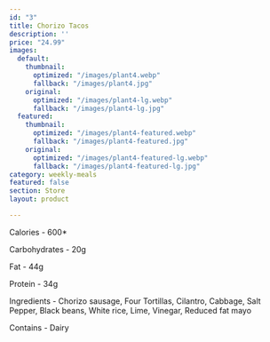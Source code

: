 ```yaml
---
id: "3"
title: Chorizo Tacos
description: ''
price: "24.99"
images:
  default:
    thumbnail:
      optimized: "/images/plant4.webp"
      fallback: "/images/plant4.jpg"
    original:
      optimized: "/images/plant4-lg.webp"
      fallback: "/images/plant4-lg.jpg"
  featured:
    thumbnail:
      optimized: "/images/plant4-featured.webp"
      fallback: "/images/plant4-featured.jpg"
    original:
      optimized: "/images/plant4-featured-lg.webp"
      fallback: "/images/plant4-featured-lg.jpg"
category: weekly-meals
featured: false
section: Store
layout: product

---
```


Calories - 600*

Carbohydrates - 20g

Fat - 44g

Protein - 34g

Ingredients - Chorizo sausage, Four Tortillas, Cilantro, Cabbage, Salt Pepper, Black beans, White rice, Lime, Vinegar, Reduced fat mayo

Contains - Dairy

 